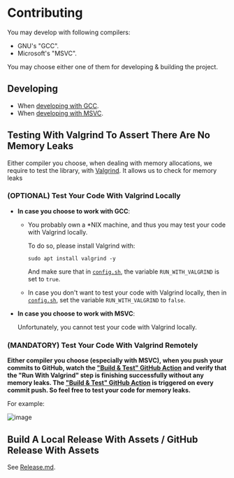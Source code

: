 # Contributing

You may develop with following compilers:

- GNU's "GCC".
- Microsoft's "MSVC".

You may choose either one of them for developing & building the project.

## Developing

- When [developing with GCC](docs/GCCDeveloping.md).
- When [developing with MSVC](docs/MSVCDeveloping.md).

## Testing With Valgrind To Assert There Are No Memory Leaks

Either compiler you choose, when dealing with memory allocations,
we require to test the library, with [Valgrind](https://valgrind.org/).
It allows us to check for memory leaks

### (**OPTIONAL**) Test Your Code With Valgrind Locally

- **In case you choose to work with GCC**:

  - You probably own a *NIX machine, and thus you may test your code with Valgrind locally.
  
    To do so, please install Valgrind with:
    ```
    sudo apt install valgrind -y
    ```
    And make sure that in [`config.sh`](config.sh), the variable `RUN_WITH_VALGRIND` is set to `true`.

  - In case you don't want to test your code with Valgrind locally, then in
    [`config.sh`](config.sh), set the variable `RUN_WITH_VALGRIND` to `false`.
  
- **In case you choose to work with MSVC**:

  Unfortunately, you cannot test your code with Valgrind locally.

### (**MANDATORY**) Test Your Code With Valgrind Remotely

**Either compiler you choose (especially with MSVC), when you push your commits to GitHub,
watch the ["Build & Test" GitHub Action](https://github.com/taljacob2/oop/actions/workflows/build.yml) and verify that the "Run With Valgrind" step is finishing successfully without any memory leaks. The ["Build & Test" GitHub Action](https://github.com/taljacob2/oop/actions/workflows/build.yml)
is triggered on every commit push. So feel free to test your code for memory leaks.**

For example:

![image](https://user-images.githubusercontent.com/70590583/215257406-ce0645ce-5f09-4ef2-aed3-a2eb5f8d5edd.png)

## Build A Local Release With Assets / GitHub Release With Assets

See [Release.md](docs/Release.md).
